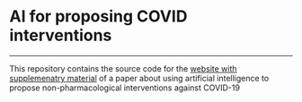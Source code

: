# AI for proposing COVID interventions #
---

This repository contains the source code for the [website with supplemenatry material](https://jsi-dis.github.io/ai-covid-interventions/) of a paper about using artificial intelligence to propose non-pharmacological interventions against COVID-19 

